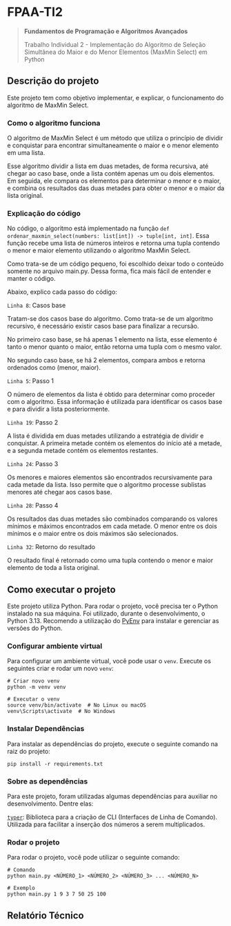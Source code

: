 # FPAA-TI2

> **Fundamentos de Programação e Algoritmos Avançados**
> 
> Trabalho Individual 2 - Implementação do Algoritmo de Seleção
Simultânea do Maior e do Menor Elementos (MaxMin Select) em Python


## Descrição do projeto

Este projeto tem como objetivo implementar, e explicar, o
funcionamento do algoritmo de MaxMin Select.

### Como o algoritmo funciona

O algoritmo de MaxMin Select é um método que utiliza o princípio de
dividir e conquistar para encontrar simultaneamente o maior e o menor
elemento em uma lista.

Esse algoritmo dividir a lista em duas metades, de forma recursiva,
até chegar ao caso base, onde a lista contém apenas um ou dois
elementos. Em seguida, ele compara os elementos para determinar o
menor e o maior, e combina os resultados das duas metades para obter
o menor e o maior da lista original.

### Explicação do código

No código, o algoritmo está implementado na função `def ordenar_maxmin_select(numbers: list[int]) -> tuple[int, int]`.
Essa função recebe uma lista de números inteiros e retorna uma
tupla contendo o menor e maior elemento utilizando o algoritmo MaxMin Select.

Como trata-se de um código pequeno, foi escolhido deixar todo o
conteúdo somente no arquivo main.py. Dessa forma, fica mais fácil
de entender e manter o código.

Abaixo, explico cada passo do código:

`Linha 8`: Casos base

Tratam-se dos casos base do algoritmo. Como trata-se de um algoritmo
recursivo, é necessário existir casos base para finalizar a recursão.

No primeiro caso base, se há apenas 1 elemento na lista, esse elemento
é tanto o menor quanto o maior, então retorna uma tupla com o mesmo valor.

No segundo caso base, se há 2 elementos, compara ambos e retorna
ordenados como (menor, maior).

`Linha 5`: Passo 1

O número de elementos da lista é obtido para determinar como proceder
com o algoritmo. Essa informação é utilizada para identificar os casos
base e para dividir a lista posteriormente.

`Linha 19`: Passo 2

A lista é dividida em duas metades utilizando a estratégia de dividir e
conquistar. A primeira metade contém os elementos do início até a metade,
e a segunda metade contém os elementos restantes.

`Linha 24`: Passo 3

Os menores e maiores elementos são encontrados recursivamente para cada
metade da lista. Isso permite que o algoritmo processe sublistas menores
até chegar aos casos base.

`Linha 28`: Passo 4

Os resultados das duas metades são combinados comparando os valores mínimos
e máximos encontrados em cada metade. O menor entre os dois mínimos e o
maior entre os dois máximos são selecionados.

`Linha 32`: Retorno do resultado

O resultado final é retornado como uma tupla contendo o menor e maior
elemento de toda a lista original.



## Como executar o projeto

Este projeto utiliza Python. Para rodar o projeto, você precisa ter
o Python instalado na sua máquina. Foi utilizado, durante o
desenvolvimento, o Python 3.13. Recomendo a utilização do
[PyEnv](https://github.com/pyenv/pyenv) para instalar e gerenciar as
versões do Python.

### Configurar ambiente virtual

Para configurar um ambiente virtual, você pode usar o `venv`.
Execute os seguintes criar e rodar um novo `venv`:

```
# Criar novo venv
python -m venv venv

# Executar o venv
source venv/bin/activate  # No Linux ou macOS
venv\Scripts\activate  # No Windows
```

### Instalar Dependências

Para instalar as dependências do projeto, execute o seguinte
comando na raiz do projeto:

```
pip install -r requirements.txt
```

### Sobre as dependências

Para este projeto, foram utilizadas algumas dependências para
auxiliar no desenvolvimento. Dentre elas:

[`typer`](https://typer.tiangolo.com/): Biblioteca para a criação
de CLI (Interfaces de Linha de Comando). Utilizada para facilitar
a inserção dos números a serem multiplicados.


### Rodar o projeto

Para rodar o projeto, você pode utilizar o seguinte comando:

```
# Comando
python main.py <NÚMERO_1> <NÚMERO_2> <NÚMERO_3> ... <NÚMERO_N>

# Exemplo
python main.py 1 9 3 7 50 25 100
```



## Relatório Técnico

